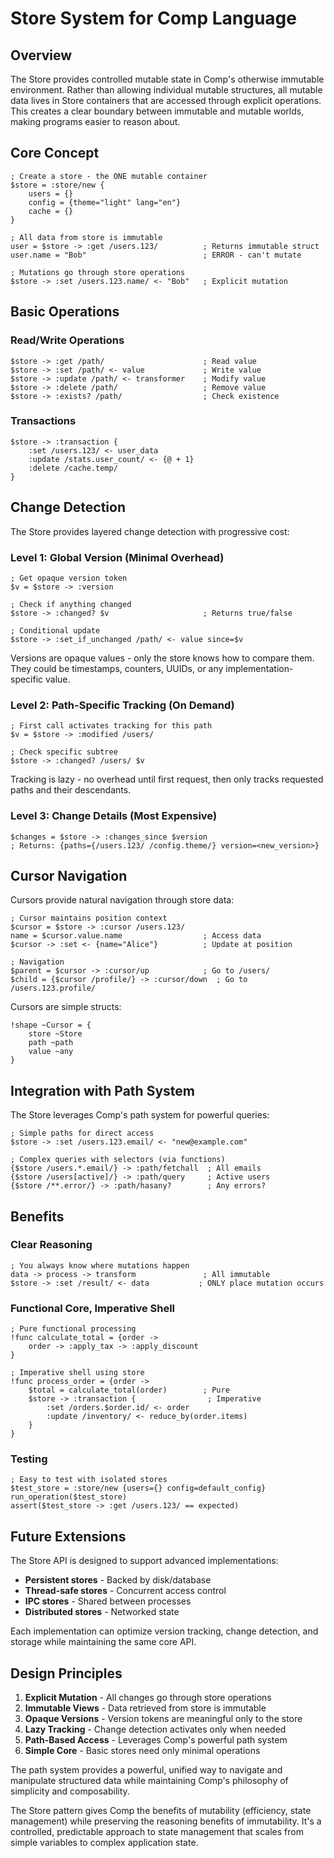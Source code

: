 # Store System for Comp Language

## Overview

The Store provides controlled mutable state in Comp's otherwise immutable environment. Rather than allowing individual mutable structures, all mutable data lives in Store containers that are accessed through explicit operations. This creates a clear boundary between immutable and mutable worlds, making programs easier to reason about.

## Core Concept

```comp
; Create a store - the ONE mutable container
$store = :store/new {
    users = {}
    config = {theme="light" lang="en"}
    cache = {}
}

; All data from store is immutable
user = $store -> :get /users.123/          ; Returns immutable struct
user.name = "Bob"                          ; ERROR - can't mutate

; Mutations go through store operations
$store -> :set /users.123.name/ <- "Bob"   ; Explicit mutation
```

## Basic Operations

### Read/Write Operations
```comp
$store -> :get /path/                      ; Read value
$store -> :set /path/ <- value             ; Write value
$store -> :update /path/ <- transformer    ; Modify value
$store -> :delete /path/                   ; Remove value
$store -> :exists? /path/                  ; Check existence
```

### Transactions
```comp
$store -> :transaction {
    :set /users.123/ <- user_data
    :update /stats.user_count/ <- {@ + 1}
    :delete /cache.temp/
}
```

## Change Detection

The Store provides layered change detection with progressive cost:

### Level 1: Global Version (Minimal Overhead)
```comp
; Get opaque version token
$v = $store -> :version

; Check if anything changed
$store -> :changed? $v                     ; Returns true/false

; Conditional update
$store -> :set_if_unchanged /path/ <- value since=$v
```

Versions are opaque values - only the store knows how to compare them. They could be timestamps, counters, UUIDs, or any implementation-specific value.

### Level 2: Path-Specific Tracking (On Demand)
```comp
; First call activates tracking for this path
$v = $store -> :modified /users/

; Check specific subtree
$store -> :changed? /users/ $v
```

Tracking is lazy - no overhead until first request, then only tracks requested paths and their descendants.

### Level 3: Change Details (Most Expensive)
```comp
$changes = $store -> :changes_since $version
; Returns: {paths={/users.123/ /config.theme/} version=<new_version>}
```

## Cursor Navigation

Cursors provide natural navigation through store data:

```comp
; Cursor maintains position context
$cursor = $store -> :cursor /users.123/
name = $cursor.value.name                  ; Access data
$cursor -> :set <- {name="Alice"}          ; Update at position

; Navigation
$parent = $cursor -> :cursor/up            ; Go to /users/
$child = {$cursor /profile/} -> :cursor/down  ; Go to /users.123.profile/
```

Cursors are simple structs:
```comp
!shape ~Cursor = {
    store ~Store
    path ~path
    value ~any
}
```

## Integration with Path System

The Store leverages Comp's path system for powerful queries:

```comp
; Simple paths for direct access
$store -> :set /users.123.email/ <- "new@example.com"

; Complex queries with selectors (via functions)
{$store /users.*.email/} -> :path/fetchall  ; All emails
{$store /users[active]/} -> :path/query     ; Active users
{$store /**.error/} -> :path/hasany?        ; Any errors?
```

## Benefits

### Clear Reasoning
```comp
; You always know where mutations happen
data -> process -> transform               ; All immutable
$store -> :set /result/ <- data           ; ONLY place mutation occurs
```

### Functional Core, Imperative Shell
```comp
; Pure functional processing
!func calculate_total = {order ->
    order -> :apply_tax -> :apply_discount
}

; Imperative shell using store
!func process_order = {order ->
    $total = calculate_total(order)        ; Pure
    $store -> :transaction {                ; Imperative
        :set /orders.$order.id/ <- order
        :update /inventory/ <- reduce_by(order.items)
    }
}
```

### Testing
```comp
; Easy to test with isolated stores
$test_store = :store/new {users={} config=default_config}
run_operation($test_store)
assert($test_store -> :get /users.123/ == expected)
```

## Future Extensions

The Store API is designed to support advanced implementations:

- **Persistent stores** - Backed by disk/database
- **Thread-safe stores** - Concurrent access control
- **IPC stores** - Shared between processes
- **Distributed stores** - Networked state

Each implementation can optimize version tracking, change detection, and storage while maintaining the same core API.

## Design Principles

1. **Explicit Mutation** - All changes go through store operations
2. **Immutable Views** - Data retrieved from store is immutable
3. **Opaque Versions** - Version tokens are meaningful only to the store
4. **Lazy Tracking** - Change detection activates only when needed
5. **Path-Based Access** - Leverages Comp's powerful path system
6. **Simple Core** - Basic stores need only minimal operations


The path system provides a powerful, unified way to navigate and manipulate structured data while maintaining Comp's philosophy of simplicity and composability.

The Store pattern gives Comp the benefits of mutability (efficiency, state management) while preserving the reasoning benefits of immutability. It's a controlled, predictable approach to state management that scales from simple variables to complex application state.

